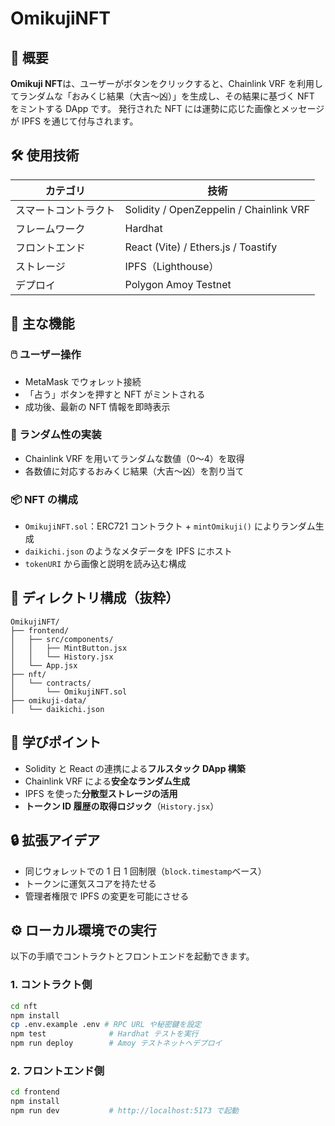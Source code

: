 # OmikujiNFT

## 🌟 概要

**Omikuji NFT**は、ユーザーがボタンをクリックすると、Chainlink VRF を利用してランダムな「おみくじ結果（大吉〜凶）」を生成し、その結果に基づく NFT をミントする DApp です。
発行された NFT には運勢に応じた画像とメッセージが IPFS を通じて付与されます。

## 🛠 使用技術

| カテゴリ             | 技術                                    |
| -------------------- | --------------------------------------- |
| スマートコントラクト | Solidity / OpenZeppelin / Chainlink VRF |
| フレームワーク       | Hardhat                                 |
| フロントエンド       | React (Vite) / Ethers.js / Toastify     |
| ストレージ           | IPFS（Lighthouse）                      |
| デプロイ             | Polygon Amoy Testnet                   |

## 🧩 主な機能

### 🖱️ ユーザー操作

-   MetaMask でウォレット接続
-   「占う」ボタンを押すと NFT がミントされる
-   成功後、最新の NFT 情報を即時表示

### 🎲 ランダム性の実装

-   Chainlink VRF を用いてランダムな数値（0〜4）を取得
-   各数値に対応するおみくじ結果（大吉〜凶）を割り当て

### 📦 NFT の構成

-   `OmikujiNFT.sol`：ERC721 コントラクト + `mintOmikuji()` によりランダム生成
-   `daikichi.json` のようなメタデータを IPFS にホスト
-   `tokenURI` から画像と説明を読み込む構成

## 🧾 ディレクトリ構成（抜粋）

```
OmikujiNFT/
├── frontend/
│   ├── src/components/
│   │   ├── MintButton.jsx
│   │   └── History.jsx
│   └── App.jsx
├── nft/
│   └── contracts/
│       └── OmikujiNFT.sol
├── omikuji-data/
│   └── daikichi.json
```

## 🧠 学びポイント

-   Solidity と React の連携による**フルスタック DApp 構築**
-   Chainlink VRF による**安全なランダム生成**
-   IPFS を使った**分散型ストレージの活用**
-   **トークン ID 履歴の取得ロジック**（`History.jsx`）

## 🔒 拡張アイデア

-   同じウォレットでの 1 日 1 回制限（`block.timestamp`ベース）
-   トークンに運気スコアを持たせる
-   管理者権限で IPFS の変更を可能にさせる

## ⚙️ ローカル環境での実行

以下の手順でコントラクトとフロントエンドを起動できます。

### 1. コントラクト側

```bash
cd nft
npm install
cp .env.example .env # RPC URL や秘密鍵を設定
npm test              # Hardhat テストを実行
npm run deploy        # Amoy テストネットへデプロイ
```

### 2. フロントエンド側

```bash
cd frontend
npm install
npm run dev           # http://localhost:5173 で起動
```
